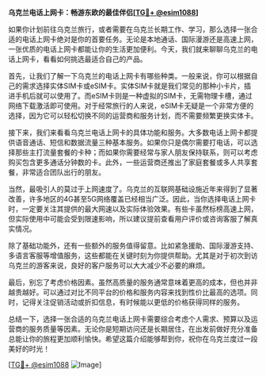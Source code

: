 **乌克兰电话上网卡：畅游东欧的最佳伴侣[[TG💪+ @esim1088](https://t.me/s/esim1088)]**

如果你计划前往乌克兰旅行，或者需要在乌克兰长期工作、学习，那么选择一张合适的电话上网卡绝对是你的首要任务。无论是本地通话、国际漫游还是高速上网，一张优质的电话上网卡都能让你的生活更加便利。今天，我们就来聊聊乌克兰的电话上网卡，看看如何挑选最适合自己的产品。

首先，让我们了解一下乌克兰的电话上网卡有哪些种类。一般来说，你可以根据自己的需求选择实体SIM卡或eSIM卡。实体SIM卡就是我们常见的那种小卡片，插进手机后就可以使用了。而eSIM卡则是一种虚拟的SIM卡，无需物理卡槽，通过网络下载激活即可使用。对于经常旅行的人来说，eSIM卡无疑是一个非常方便的选择，因为它可以轻松切换不同的运营商和服务计划，而不需要频繁更换实体卡。

接下来，我们来看看乌克兰电话上网卡的具体功能和服务。大多数电话上网卡都提供语音通话、短信和数据流量三种基本服务。如果你只是偶尔需要打电话，可以选择那些主打流量套餐的卡种；而如果你需要经常与家人朋友保持联系，则可以考虑购买包含更多通话分钟数的卡。此外，一些运营商还推出了家庭套餐或多人共享套餐，非常适合团队出行的朋友。

当然，最吸引人的莫过于上网速度了。乌克兰的互联网基础设施近年来得到了显著改善，许多地区的4G甚至5G网络覆盖已经相当广泛。因此，当你选择电话上网卡时，一定要关注其提供的最大网速以及实际体验效果。有些卡虽然标榜高速上网，但实际使用中可能会受到限速影响，所以建议提前查看用户评价或咨询客服了解真实情况。

除了基础功能外，还有一些额外的服务值得留意。比如紧急援助、国际漫游支持、多语言客服等增值服务，这些都能在关键时刻为你提供帮助。尤其是对于初次到访乌克兰的游客来说，良好的客户服务可以大大减少不必要的麻烦。

最后，别忘了考虑价格因素。虽然高质量的服务通常意味着更高的成本，但也并非越贵越好。可以通过对比不同平台的价格和服务内容来找到性价比最高的选项。同时，记得关注促销活动或折扣信息，有时候能以更低的价格获得同样的服务。

总结一下，选择一张合适的乌克兰电话上网卡需要综合考虑个人需求、预算以及运营商的服务质量等因素。无论你是短期访问还是长期居住，在出发前做好充分准备总能让你的旅程更加顺利愉快。希望这篇介绍能够帮到你，祝你在乌克兰度过一段美好的时光！

[[TG💪+ @esim1088](https://t.me/s/esim1088) ![Image](https://i.postimg.cc/4NQfJmqS/Snipaste-2025-05-13-00-14-12.png)]
